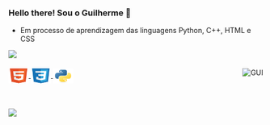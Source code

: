 ### Hello there! Sou o Guilherme 👋
- Em processo de aprendizagem das linguagens Python, C++, HTML e CSS
<div>
  <a href="https://github.com/HarmonicDust73">
  <img height="180em" src="https://github-readme-stats.vercel.app/api?username=HarmonicDust73&show_icons=true&theme=dark&include_all_commits=true&count_private=true"/>   
</div>
  <div style="display: inline_block"><br>
  <img align="center" alt="Gui-HTML" height="30" width="40" src="https://raw.githubusercontent.com/devicons/devicon/master/icons/html5/html5-original.svg">
  <img align="center" alt="Gui-CSS" height="30" width="40" src="https://raw.githubusercontent.com/devicons/devicon/master/icons/css3/css3-original.svg">
  <img align="center" alt="Gui-Python" height="30" width="40" src="https://raw.githubusercontent.com/devicons/devicon/master/icons/python/python-original.svg">
  <img align="right" alt="GUI" height="150" width"200" src="https://cdn.discordapp.com/attachments/757831879377289267/870191475332382750/picasion.com_772662200917afbe6b0d7a9a78379aab.gif"> 
</div>
  <h1>
<div> 
  <a href = "mailto:lglguilherme18@gmail.com"><img src="https://img.shields.io/badge/-Gmail-%23333?style=for-the-badge&logo=gmail&logoColor=white" target="_blank"></a>
  </div>
